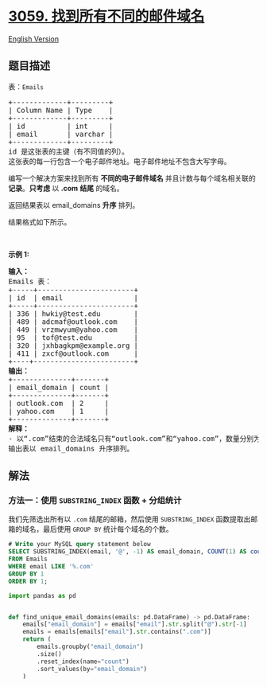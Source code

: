 # [3059. 找到所有不同的邮件域名](https://leetcode.cn/problems/find-all-unique-email-domains)

[English Version](/solution/3000-3099/3059.Find%20All%20Unique%20Email%20Domains/README_EN.md)

<!-- tags:数据库 -->

## 题目描述

<!-- 这里写题目描述 -->

<p>表：<code>Emails</code></p>

<pre>
+-------------+---------+
| Column Name | Type    |
+-------------+---------+
| id          | int     |
| email       | varchar |
+-------------+---------+
id 是这张表的主键（有不同值的列）。
这张表的每一行包含一个电子邮件地址。电子邮件地址不包含大写字母。
</pre>

<p>编写一个解决方案来找到所有 <strong>不同的电子邮件域名</strong> 并且计数与每个域名相关联的 <strong>记录</strong>。<strong>只考虑</strong> 以 <strong>.com</strong> <strong>结尾</strong> 的域名。</p>

<p>返回结果表以 email_domains <strong>升序</strong> 排列。</p>

<p>结果格式如下所示。</p>

<p>&nbsp;</p>

<p><strong class="example">示例 1:</strong></p>

<pre>
<strong>输入：</strong> 
Emails 表：
+-----+-----------------------+
| id  | email                 |
+-----+-----------------------+
| 336 | hwkiy@test.edu        |
| 489 | adcmaf@outlook.com    |
| 449 | vrzmwyum@yahoo.com    |
| 95  | tof@test.edu          |
| 320 | jxhbagkpm@example.org |
| 411 | zxcf@outlook.com      |
+----+------------------------+
<strong>输出：</strong> 
+--------------+-------+
| email_domain | count |
+--------------+-------+
| outlook.com  | 2     |
| yahoo.com    | 1     |  
+--------------+-------+
<strong>解释：</strong> 
- 以“.com”结束的合法域名只有“outlook.com”和“yahoo.com”，数量分别为 2 和 1。
输出表以 email_domains 升序排列。
</pre>

## 解法

### 方法一：使用 `SUBSTRING_INDEX` 函数 + 分组统计

我们先筛选出所有以 `.com` 结尾的邮箱，然后使用 `SUBSTRING_INDEX` 函数提取出邮箱的域名，最后使用 `GROUP BY` 统计每个域名的个数。

<!-- tabs:start -->

```sql
# Write your MySQL query statement below
SELECT SUBSTRING_INDEX(email, '@', -1) AS email_domain, COUNT(1) AS count
FROM Emails
WHERE email LIKE '%.com'
GROUP BY 1
ORDER BY 1;
```

```python
import pandas as pd


def find_unique_email_domains(emails: pd.DataFrame) -> pd.DataFrame:
    emails["email_domain"] = emails["email"].str.split("@").str[-1]
    emails = emails[emails["email"].str.contains(".com")]
    return (
        emails.groupby("email_domain")
        .size()
        .reset_index(name="count")
        .sort_values(by="email_domain")
    )
```

<!-- tabs:end -->

<!-- end -->
